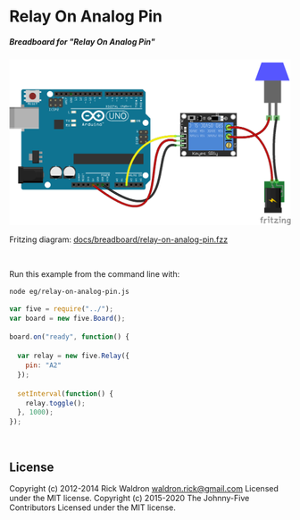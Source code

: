 <!--remove-start-->

# Relay On Analog Pin

<!--remove-end-->






##### Breadboard for "Relay On Analog Pin"



![docs/breadboard/relay-on-analog-pin.png](breadboard/relay-on-analog-pin.png)<br>

Fritzing diagram: [docs/breadboard/relay-on-analog-pin.fzz](breadboard/relay-on-analog-pin.fzz)

&nbsp;




Run this example from the command line with:
```bash
node eg/relay-on-analog-pin.js
```


```javascript
var five = require("../");
var board = new five.Board();

board.on("ready", function() {

  var relay = new five.Relay({
    pin: "A2"
  });

  setInterval(function() {
    relay.toggle();
  }, 1000);
});

```








&nbsp;

<!--remove-start-->

## License
Copyright (c) 2012-2014 Rick Waldron <waldron.rick@gmail.com>
Licensed under the MIT license.
Copyright (c) 2015-2020 The Johnny-Five Contributors
Licensed under the MIT license.

<!--remove-end-->
